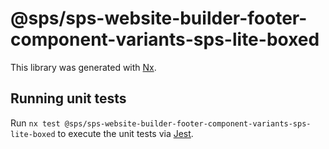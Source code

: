 # @sps/sps-website-builder-footer-component-variants-sps-lite-boxed

This library was generated with [Nx](https://nx.dev).

## Running unit tests

Run `nx test @sps/sps-website-builder-footer-component-variants-sps-lite-boxed` to execute the unit tests via [Jest](https://jestjs.io).
